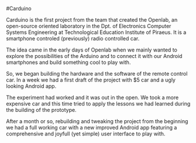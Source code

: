 #Carduino

Carduino is the first project from the team that created the Openlab, an open-source oriented laboratory in the Dpt. of Electronics Computer Systems Engineering at Technological Education Institute of Piraeus. It is a smartphone controled (previously) radio controlled car.

The idea came in the early days of Openlab when we mainly wanted to explore the possibilities of the Arduino and to connect it with our Android smartphones and build something cool to play with.

So, we began building the hardware and the software of the remote control car. In a week we had a first draft of the project with $5 car and a ugly looking Android app. 

The experiment had worked and it was out in the open. We took a more expensive car and this time tried to apply the lessons we had learned during the building of the prototype. 

After a month or so, rebuilding and tweaking the project from the beginning we had a full working car with a new improved Android app featuring a comprehensive and joyfull (yet simple) user interface to play with.